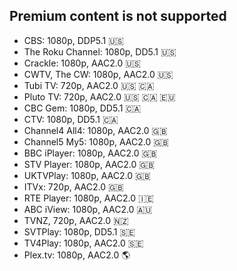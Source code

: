 ## Premium content is not supported

* CBS: 1080p, DDP5.1 :us:
* The Roku Channel: 1080p, DD5.1 :us:
* Crackle: 1080p, AAC2.0 :us:
* CWTV, The CW: 1080p, AAC2.0 :us:
* Tubi TV: 720p,  AAC2.0 :us: :canada:
* Pluto TV: 720p,  AAC2.0 :us: :canada: :eu:
* CBC Gem: 1080p, DD5.1 :canada:
* CTV: 1080p, DD5.1 :canada:
* Channel4 All4: 1080p, AAC2.0 :uk:
* Channel5 My5: 1080p, AAC2.0 :uk:
* BBC iPlayer: 1080p, AAC2.0 :uk:
* STV Player: 1080p, AAC2.0 :uk:
* UKTVPlay: 1080p, AAC2.0 :uk:
* ITVx: 720p,  AAC2.0 :uk:
* RTE Player: 1080p, AAC2.0 :ireland:
* ABC iView: 1080p, AAC2.0 :australia:
* TVNZ, 720p, AAC2.0 :new_zealand:
* SVTPlay: 1080p, DD5.1 :sweden:
* TV4Play: 1080p, AAC2.0 :sweden:
* Plex.tv: 1080p, AAC2.0 :earth_americas: